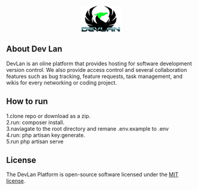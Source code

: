 <p align="center"><img src="https://github.com/MartMbithi/DevLan/blob/master/public/assets/img/logo.png"></p>
<!--
<p align="center">
<a href="https://travis-ci.org/laravel/framework"><img src="https://travis-ci.org/laravel/framework.svg" alt="Build Status"></a>
<a href="https://packagist.org/packages/laravel/framework"><img src="https://poser.pugx.org/laravel/framework/d/total.svg" alt="Total Downloads"></a>
<a href="https://packagist.org/packages/laravel/framework"><img src="https://poser.pugx.org/laravel/framework/v/stable.svg" alt="Latest Stable Version"></a>
<a href="https://packagist.org/packages/laravel/framework"><img src="https://poser.pugx.org/laravel/framework/license.svg" alt="License"></a>
</p>-->

## About Dev Lan

DevLan is an oline platform  that provides hosting for software development version control. We also provide access control and several collaboration features such as bug tracking, feature requests, task management, and wikis for every networking or coding project.


<!--
## Contributors
1. <a href="">Mark </a>
2. <a href="">Juan </a>
3. <a href="">Doris</a>
4. <a href="">Antony</a>
5. <a href="">Joseph</a>
6. <a href="">William</a>
7. <a href="">Perpetual</a>
-->

## How to run
1.clone repo or download as a zip.<br>
2.run: composer install.<br>
3.naviagate to the root directory and remane .env.example to .env <br>
4.run: php artisan key:generate.<br>
5.run php artisan serve

## License


The DevLan Platform is open-source software licensed under the [MIT license](https://opensource.org/licenses/MIT).
